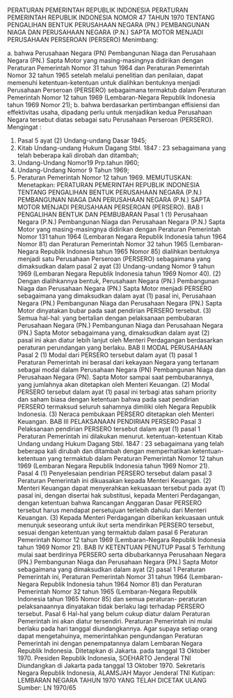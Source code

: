  PERATURAN PEMERINTAH REPUBLIK INDONESIA PERATURAN PEMERINTAH REPUBLIK INDONESIA NOMOR 47 TAHUN 1970 TENTANG PENGALIHAN BENTUK PERUSAHAAN NEGARA (PN.) PEMBANGUNAN NIAGA DAN PERUSAHAAN NEGARA (P.N.) SAPTA MOTOR MENJADI PERUSAHAAN PERSEROAN (PERSERO)
Menimbang:

a. bahwa Perusahaan Negara (PN) Pembangunan Niaga dan Perusahaan Negara (PN.) Sapta Motor yang masing-masingnya didirikan dengan Peraturan Pemerintah Nomor 31 tahun 1964 dan Peraturan Pemerintah Nomor 32 tahun 1965 setelah melalui penelitian dan penilaian, dapat memenuhi ketentuan-ketentuan untuk dialihkan bentuknya menjadi Perusahaan Perseroan (PERSERO) sebagaimana termaktub dalam Peraturan Pemerintah Nomor 12 tahun 1969 (Lembaran-Negara Republik Indonesia tahun 1969 Nomor 21);
b. bahwa berdasarkan pertimbangan effisiensi dan effektivitas usaha, dipadang perlu untuk menjadikan kedua Perusahaan Negara tersebut diatas sebagai satu Perusahaan Perseroan (PERSERO).
Mengingat :

1. Pasal 5 ayat (2) Undang-undang Dasar 1945;
2. Kitab Undang-undang Hukum Dagang Stbl. 1847 : 23 sebagaimana yang telah beberapa kali dirobah dan ditambah;
3. Undang-Undang Nomor19 Prp.tahun l960;
4. Undang-Undang Nomor 9 Tahun 1969;
5. Peraturan Pemerintah Nomor 12 tahun 1969.
MEMUTUSKAN:
 Menetapkan: PERATURAN PEMERINTAH REPUBLIK INDONESIA TENTANG PENGALIHAN BENTUK PERUSAHAAN NEGARA (P.N.) PEMBANGUNAN NIAGA DAN PERUSAHAAN NEGARA (P.N.) SAPTA MOTOR MENJADI PERUSAHAAN PERSEROAN (PERSERO). BAB I PENGALIHAN BENTUK DAN PEMBUBARAN
Pasal 1
(1) Perusahaan Negara (P.N.) Pembangunan Niaga dan Perusahaan Negara (P.N.) Sapta Motor yang masing-masingnya didirikan dengan Peraturan Pemerintah Nomor 131 tahun 1964 (Lembaran Negara Republik Indonesia tahun 1964 Nomor 81) dan Peraturan Pemerintah Nomor 32 tahun 1965 (Lembaran-Negara Republik Indonesia tahun 1965 Nomor 85) dialihkan bentuknya menjadi satu Perusahaan Perseroan (PERSERO) sebagaimana yang dimaksudkan dalam pasal 2 ayat (3) Undang-undang Nomor 9 tahun 1969 (Lembaran Negara Republik Indonesia tahun 1969 Nomor 40). (2) Dengan dialihkannya bentuk, Perusahaan Negara (PN.) Pembangunan Niaga dan Perusahaan Negara (PN.) Sapta Motor menjadi PERSERO sebagaimana yang dimaksudkan dalam ayat (1) pasal ini, Perusahaan Negara (PN.) Pembangunan Niaga dan Perusahaan Negara (PN.) Sapta Motor dinyatakan bubar pada saat pendirian PERSERO tersebut. (3) Semua hal-hal: yang bertalian dengan pelaksanaan pembubaran Perusahaan Negara (PN.) Pembangunan Niaga dan Perusahaan Negara (PN.) Sapta Motor sebagaimana yang, dimaksudkan dalam ayat (2) pasal ini akan diatur lebih lanjut oleh Menteri Perdagangan berdasarkan peraturan perundangan yang berlaku. BAB II MODAL PERUSAHAAN
Pasal 2
(1) Modal dari PERSERO tersebut dalam ayat (1) pasal 1 Peraturan Pemerintah ini berasal dari kekayaan Negara yang tertanam sebagai modal dalam Perusahaan Negara (PN) Pembangunan Niaga dan Perusahaan Negara (PN). Sapta Motor sampai saat pembubarannya, yang jumlahnya akan ditetapkan oleh Menteri Keuangan. (2) Modal PERSERO tersebut dalam ayat (1) pasal ini terbagi atas saham priority dan saham biasa dengan ketentuan bahwa pada saat pendirian PERSERO termaksud seluruh sahamnya dimiliki oleh Negara Republik Indonesia. (3) Neraca pembukaan PERSERO ditetapkan oleh Menteri Keuangan. BAB III PELAKSANAAN PENDIRIAN PERSERO
Pasal 3
Pelaksanaan pendirian PERSERO tersebut dalam ayat (1) pasal 1 Peraturan Pemerintah ini dilakukan menurut. ketentuan-ketentuan Kitab Undang undang Hukum Dagang Stbl. 1847 : 23 sebagaimana yang telah beberapa kali dirubah dan ditambah dengan memperhatikan ketentuan-ketentuan yang termaktub dalam Peraturan Pemerintah Nomor 12 tahun 1969 (Lembaran Negara Republik Indonesia tahun 1969 Nomor 21). Pasal 4 (1) Penyelesaian pendirian PERSERO tersebut dalam pasal 3 Peraturan Pemerintah ini dikuasakan kepada Menteri Keuangan. (2) Menteri Keuangan dapat menyerahkan kekuasaan tersebut pada ayat (1) pasal ini, dengan disertai hak substitusi, kepada Menteri Perdagangan, dengan ketentuan bahwa Rancangan Anggaran Dasar PERSERO tersebut harus mendapat persetujuan terlebih dahulu dari Menteri Keuangan. (3) Kepada Menteri Perdagangan diberikan kekuasaan untuk menunjuk seseorang untuk ikut serta mendirikan PERSERO tersebut, sesuai dengan ketentuan yang termaktub dalam pasal 6 Peraturan Pemerintah Nomor 12 tahun 1969 (Lembaran-Negara Republik Indonesia tahun 1969 Nomor 21). BAB IV KETENTUAN PENUTUP
Pasal 5
Terhitung mulai saat berdirinya PERSERO serta dibubarkannya Perusahaan Negara (PN.) Pembangunan Niaga dan Perusahaan Negara (PN.) Sapta Motor sebagaimana yang dimaksudkan dalam ayat (2) pasal 1 Peraturan Pemerintah ini, Peraturan Pemerintah Nomor 31 tahun 1964 (Lembaran-Negara Republik Indonesia tahun 1964 Nomor 81) dan Peraturan Pemerintah Nomor 32 tahun 1965 (Lembaran-Negara Republik Indonesia tahun 1965 Nomor 85) dan semua peraturan- peraturan pelaksanaannya dinyatakan tidak berlaku lagi terhadap PERSERO tersebut. Pasal 6 Hal-hal yang belum cukup diatur dalam Peraturan Pemerintah ini akan diatur tersendiri. Peraturan Pemerintah ini mulai berlaku pada hari tanggal diundangkannya. Agar supaya setiap orang dapat mengetahuinya, memerintahkan pengundangan Peraturan Pemerintah ini dengan penempatannya dalam Lembaran Negara Republik Indonesia. Ditetapkan di Jakarta. pada tanggal 13 Oktober 1970. Presiden Republik Indonesia, SOEHARTO Jenderal TNI Diundangkan di Jakarta pada tanggal 13 Oktober 1970. Sekretaris Negara Republik Indonesia, ALAMSJAH Mayor Jenderal TNI Kutipan: LEMBARAN NEGARA TAHUN 1970 YANG TELAH DICETAK ULANG Sumber: LN 1970/65